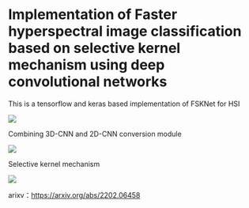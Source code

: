 # Implementation of Faster hyperspectral image classification based on selective kernel mechanism using deep convolutional networks

This is a tensorflow and keras based implementation of FSKNet for HSI 


 ![](./picture/FSKNet.png) 

Combining 3D-CNN and 2D-CNN conversion module


 ![](./picture/Combining_3D-CNN_and_2D-CNN_conversion_module.png) 


Selective kernel mechanism


 ![](./picture/Selective_kernel_mechanism.png) 


arixv：https://arxiv.org/abs/2202.06458
